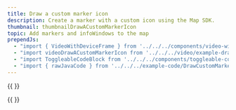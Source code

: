 ```yaml
---
title: Draw a custom marker icon
description: Create a marker with a custom icon using the Map SDK.
thumbnail: thumbnailDrawACustomMarkerIcon
topic: Add markers and infoWindows to the map
prependJs:
  - "import { VideoWithDeviceFrame } from '../../../components/video-with-device-frame'"
  - "import videoDrawACustomMarkerIcon from '../../../video/example-drawacustomermarkericon.mp4'"
  - "import ToggleableCodeBlock from '../../../components/toggleable-code-block'"
  - "import { rawJavaCode } from '../../../example-code/DrawCustomMarkerActivity.js'"
---
```


{{
  <VideoWithDeviceFrame 
    videoFile={videoDrawACustomMarkerIcon}
    rotation="horizontal"
    device="pixel-2"
  />
}}

<!-- Any notes about this example would go here.  -->

{{
  <ToggleableCodeBlock 
    java={rawJavaCode}
  />
}}
